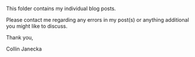 This folder contains my individual blog posts.

Please contact me regarding any errors in my post(s) or anything additional you might like to discuss.

Thank you,

Collin Janecka
